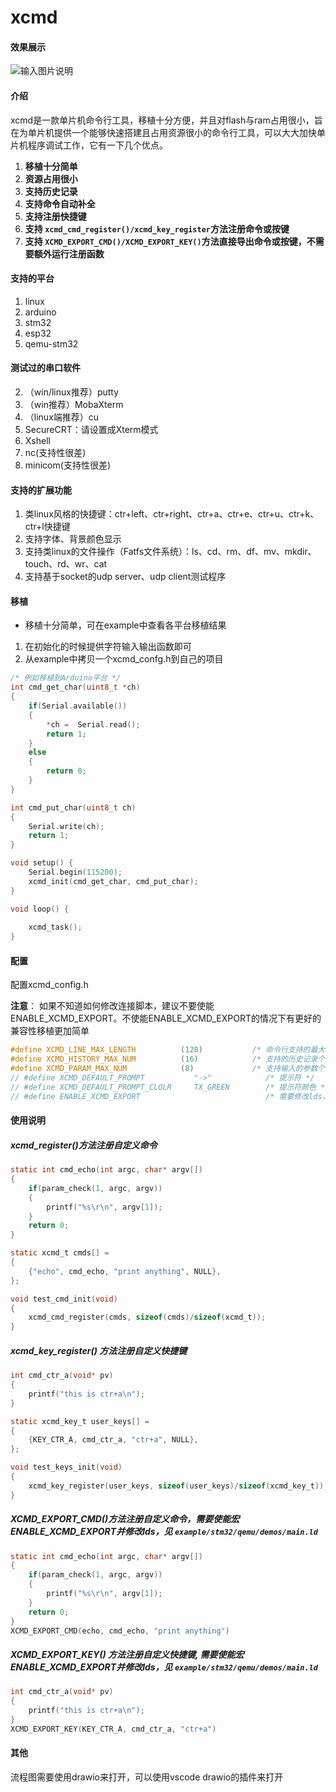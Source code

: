 # xcmd

#### 效果展示

![输入图片说明](https://images.gitee.com/uploads/images/2021/0922/220957_66faa768_1680380.gif "演示1.gif")

#### 介绍

xcmd是一款单片机命令行工具，移植十分方便，并且对flash与ram占用很小，旨在为单片机提供一个能够快速搭建且占用资源很小的命令行工具，可以大大加快单片机程序调试工作，它有一下几个优点。

1. **移植十分简单**
2. **资源占用很小**
3. **支持历史记录**
4. **支持命令自动补全**
5. **支持注册快捷键**
6. **支持 `xcmd_cmd_register()/xcmd_key_register`方法注册命令或按键**
7. **支持 `XCMD_EXPORT_CMD()/XCMD_EXPORT_KEY()`方法直接导出命令或按键，不需要额外运行注册函数**

#### 支持的平台

1. linux
2. arduino
3. stm32
4. esp32
5. qemu-stm32

#### 测试过的串口软件

2. （win/linux推荐）putty
3. （win推荐）MobaXterm
4. （linux端推荐）cu
5. SecureCRT：请设置成Xterm模式
6. Xshell
7. nc(支持性很差)
8. minicom(支持性很差)

#### 支持的扩展功能

1. 类linux风格的快捷键：ctr+left、ctr+right、ctr+a、ctr+e、ctr+u、ctr+k、ctr+l快捷键
2. 支持字体、背景颜色显示
3. 支持类linux的文件操作（Fatfs文件系统）：ls、cd、rm、df、mv、mkdir、touch、rd、wr、cat
4. 支持基于socket的udp server、udp client测试程序

#### 移植

- 移植十分简单，可在example中查看各平台移植结果

1. 在初始化的时候提供字符输入输出函数即可
2. 从example中拷贝一个xcmd_confg.h到自己的项目

```C
/* 例如移植到Arduino平台 */
int cmd_get_char(uint8_t *ch)
{
    if(Serial.available())
    {
        *ch =  Serial.read();
        return 1;
    }
    else
    {
        return 0;
    }
}

int cmd_put_char(uint8_t ch)
{
    Serial.write(ch);
    return 1;
}

void setup() {
    Serial.begin(115200);
    xcmd_init(cmd_get_char, cmd_put_char);
}

void loop() {
  
    xcmd_task();
}
```

#### 配置

配置xcmd_config.h

**注意**： 如果不知道如何修改连接脚本，建议不要使能ENABLE_XCMD_EXPORT。不使能ENABLE_XCMD_EXPORT的情况下有更好的兼容性移植更加简单

```C
#define XCMD_LINE_MAX_LENGTH          (128)           /* 命令行支持的最大字符数 */
#define XCMD_HISTORY_MAX_NUM          (16)            /* 支持的历史记录个数, 这个参数对内存的影响很大，建议arduino设置为0，0为不支持 */
#define XCMD_PARAM_MAX_NUM            (8)             /* 支持输入的参数个数 */
// #define XCMD_DEFAULT_PROMPT           "->"            /* 提示符 */
// #define XCMD_DEFAULT_PROMPT_CLOLR     TX_GREEN        /* 提示符颜色 */
// #define ENABLE_XCMD_EXPORT                            /* 需要修改lds，启用后支持XCMD_EXPORT_CMD和XCMD_EXPORT_KEY方法导出命令 */
```

#### 使用说明

##### xcmd_register()方法注册自定义命令

```C
static int cmd_echo(int argc, char* argv[])
{
    if(param_check(1, argc, argv))
	{
    	printf("%s\r\n", argv[1]);
	}
    return 0;
}

static xcmd_t cmds[] = 
{
    {"echo", cmd_echo, "print anything", NULL},
};

void test_cmd_init(void)
{
    xcmd_cmd_register(cmds, sizeof(cmds)/sizeof(xcmd_t));
}
```

##### xcmd_key_register() 方法注册自定义快捷键

```C
int cmd_ctr_a(void* pv)
{
    printf("this is ctr+a\n");
}

static xcmd_key_t user_keys[] = 
{
    {KEY_CTR_A, cmd_ctr_a, "ctr+a", NULL},
};

void test_keys_init(void)
{
    xcmd_key_register(user_keys, sizeof(user_keys)/sizeof(xcmd_key_t));
}
```

##### XCMD_EXPORT_CMD()方法注册自定义命令，需要使能宏ENABLE_XCMD_EXPORT并修改lds，见 `example/stm32/qemu/demos/main.ld`

```C
static int cmd_echo(int argc, char* argv[])
{
    if(param_check(1, argc, argv))
	{
    	printf("%s\r\n", argv[1]);
	}
    return 0;
}
XCMD_EXPORT_CMD(echo, cmd_echo, "print anything")
```

##### XCMD_EXPORT_KEY() 方法注册自定义快捷键, 需要使能宏ENABLE_XCMD_EXPORT并修改lds，见 `example/stm32/qemu/demos/main.ld`

```C
int cmd_ctr_a(void* pv)
{
    printf("this is ctr+a\n");
}
XCMD_EXPORT_KEY(KEY_CTR_A, cmd_ctr_a, "ctr+a")
```

#### 其他

流程图需要使用drawio来打开，可以使用vscode drawio的插件来打开
